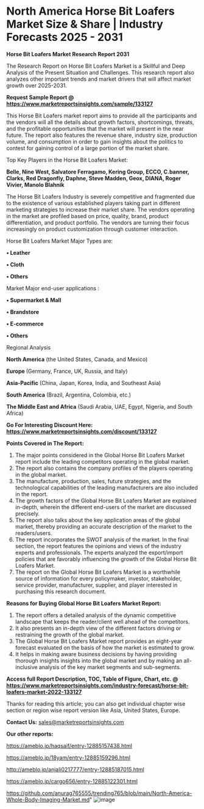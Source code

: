 # North America Horse Bit Loafers Market Size & Share | Industry Forecasts 2025 - 2031

<strong>Horse Bit Loafers Market Research Report 2031</strong>

The Research Report on Horse Bit Loafers Market is a Skillful and Deep Analysis of the Present Situation and Challenges. This research report also analyzes other important trends and market drivers that will affect market growth over 2025-2031.

<strong>Request Sample Report @ <a href=https://www.marketreportsinsights.com/sample/133127>https://www.marketreportsinsights.com/sample/133127</a></strong>

This Horse Bit Loafers market report aims to provide all the participants and the vendors will all the details about growth factors, shortcomings, threats, and the profitable opportunities that the market will present in the near future. The report also features the revenue share, industry size, production volume, and consumption in order to gain insights about the politics to contest for gaining control of a large portion of the market share.

Top Key Players in the Horse Bit Loafers Market:

<strong>Belle, Nine West, Salvatore Ferragamo, Kering Group, ECCO, C.banner, Clarks, Red Dragonfly, Daphne, Steve Madden, Geox, DIANA, Roger Vivier, Manolo Blahnik</strong>

The Horse Bit Loafers Industry is severely competitive and fragmented due to the existence of various established players taking part in different marketing strategies to increase their market share. The vendors operating in the market are profiled based on price, quality, brand, product differentiation, and product portfolio. The vendors are turning their focus increasingly on product customization through customer interaction.

Horse Bit Loafers Market Major Types are:

<strong>• Leather

• Cloth

• Others</strong>

Market Major end-user applications :

<strong>• Supermarket & Mall

• Brandstore

• E-commerce

• Others</strong>

Regional Analysis

</u><strong><b>North America</b></strong> (the United States, Canada, and Mexico)

<strong><b>Europe </b></strong>(Germany, France, UK, Russia, and Italy)

<strong><b>Asia-Pacific</b></strong> (China, Japan, Korea, India, and Southeast Asia)

<strong><b>South America</b></strong> (Brazil, Argentina, Colombia, etc.)

<strong><b>The Middle East and Africa</b></strong> (Saudi Arabia, UAE, Egypt, Nigeria, and South Africa)

<strong>Go For Interesting Discount Here: <a href=https://www.marketreportsinsights.com/discount/133127>https://www.marketreportsinsights.com/discount/133127</a></strong>

<strong>Points Covered in The Report:</strong>
<ol>
  <li>The major points considered in the Global Horse Bit Loafers Market report include the leading competitors operating in the global market.</li>
  <li>The report also contains the company profiles of the players operating in the global market.</li>
  <li>The manufacture, production, sales, future strategies, and the technological capabilities of the leading manufacturers are also included in the report.</li>
  <li>The growth factors of the Global Horse Bit Loafers Market are explained in-depth, wherein the different end-users of the market are discussed precisely.</li>
  <li>The report also talks about the key application areas of the global market, thereby providing an accurate description of the market to the readers/users.</li>
  <li>The report incorporates the SWOT analysis of the market. In the final section, the report features the opinions and views of the industry experts and professionals. The experts analyzed the export/import policies that are favorably influencing the growth of the Global Horse Bit Loafers Market.</li>
  <li>The report on the Global Horse Bit Loafers Market is a worthwhile source of information for every policymaker, investor, stakeholder, service provider, manufacturer, supplier, and player interested in purchasing this research document.</li>
</ol>
<strong>Reasons for Buying Global Horse Bit Loafers Market Report:</strong>

<ol>
  <li>The report offers a detailed analysis of the dynamic competitive landscape that keeps the reader/client well ahead of the competitors.</li>
  <li>It also presents an in-depth view of the different factors driving or restraining the growth of the global market.</li>
  <li>The Global Horse Bit Loafers Market report provides an eight-year forecast evaluated on the basis of how the market is estimated to grow.</li>
  <li>It helps in making aware business decisions by having providing thorough insights insights into the global market and by making an all-inclusive analysis of the key market segments and sub-segments.</li>
</ol>
<strong>Access full Report Description, TOC, Table of Figure, Chart, etc. @ <a href=https://www.marketreportsinsights.com/industry-forecast/horse-bit-loafers-market-2022-133127>https://www.marketreportsinsights.com/industry-forecast/horse-bit-loafers-market-2022-133127</a></strong>


Thanks for reading this article; you can also get individual chapter wise section or region wise report version like Asia, United States, Europe.

<strong>Contact Us:</strong>
sales@marketreportsinsights.com

<strong>Our other reports:</strong>

<a href=https://ameblo.jp/haqsaif/entry-12885157438.html>https://ameblo.jp/haqsaif/entry-12885157438.html</a>

<a href=https://ameblo.jp/18yam/entry-12885159296.html>https://ameblo.jp/18yam/entry-12885159296.html</a>

<a href=http://ameblo.jp/anjali0217777/entry-12885187015.html>http://ameblo.jp/anjali0217777/entry-12885187015.html</a>

<a href=https://ameblo.jp/cargo656/entry-12885122301.html>https://ameblo.jp/cargo656/entry-12885122301.html</a>

<a href=https://github.com/anurag765555/trending765/blob/main/North-America-Whole-Body-Imaging-Market.md>https://github.com/anurag765555/trending765/blob/main/North-America-Whole-Body-Imaging-Market.md</a>"
![image](https://github.com/user-attachments/assets/5833fe6b-f5f4-4535-a50f-e54be6119d6e)

